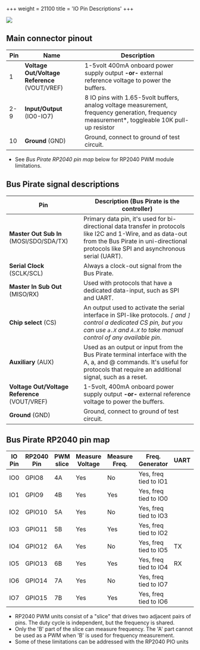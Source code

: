 +++
weight = 21100
title = 'IO Pin Descriptions'
+++

![](/images/docs/fw/bp5-promo-12.jpg)

## Main connector pinout
|Pin|Name      | Description|
|----|----------|------------|
|1| **Voltage Out/Voltage Reference** (VOUT/VREF)|1-5volt 400mA onboard power supply output **-or-** external reference voltage to power the buffers.|
|2-9|**Input/Output** (IO0-IO7)|8 IO pins with 1.65-5volt buffers, analog voltage measurement, frequency generation, frequency measurement*, toggleable 10K pull-up resistor |
|10|**Ground** (GND)|Ground, connect to ground of test circuit.|

- See *Bus Pirate RP2040 pin map* below for RP2040 PWM module limitations.

## Bus Pirate signal descriptions

| Pin | Description (Bus Pirate is the controller)|
|------------------------------|------------|
| **Master Out Sub In** (MOSI/SDO/SDA/TX) | Primary data pin, it's used for bi-directional data transfer in protocols like I2C and 1-Wire, and as data-out from the Bus Pirate in uni-directional protocols like SPI and asynchronous serial (UART). | 
| **Serial Clock** (SCLK/SCL)| Always a clock-out signal from the Bus Pirate.|
| **Master In Sub Out** (MISO/RX) | Used with protocols that have a dedicated data-input, such as SPI and UART.|
| **Chip select** (CS)           | An output used to activate the serial interface in SPI-like protocols. *```[``` and ```]``` control a dedicated CS pin, but you can use ```a.X``` and ```A.X``` to take manual control of any available pin*.|
| **Auxiliary** (AUX) | Used as an output or input from the Bus Pirate terminal interface with the A, a, and @ commands. It's useful for protocols that require an additional signal, such as a reset.   |
| **Voltage Out/Voltage Reference** (VOUT/VREF)|1-5volt, 400mA onboard power supply output **-or-** external reference voltage to power the buffers.|
|**Ground** (GND)|Ground, connect to ground of test circuit.|

## Bus Pirate RP2040 pin map

|IO Pin|RP2040 Pin|PWM slice| Measure Voltage| Measure Freq.|Freq. Generator|UART|I2C|SPI|LEDs|
|-|-|-|-|-|-|-|-|-|-|
|IO0|GPIO8|4A|Yes|No|Yes, freq tied to IO1 | |SDA| |SDO|
|IO1|GPIO9|4B|Yes|Yes|Yes, freq tied to IO0| |SCL| |SCL|
|IO2|GPIO10|5A|Yes|No|Yes, freq tied to IO3| | | | |
|IO3|GPIO11|5B|Yes|Yes|Yes, freq tied to IO2| | | | |
|IO4|GPIO12|6A|Yes|No|Yes, freq tied to IO5|TX| |SCLK| |
|IO5|GPIO13|6B|Yes|Yes|Yes, freq tied to IO4|RX| |MOSI| |
|IO6|GPIO14|7A|Yes|No|Yes, freq tied to IO7 | | |MISO| |
|IO7|GPIO15|7B|Yes|Yes|Yes, freq tied to IO6| | |CS| |

- RP2040 PWM units consist of a "slice" that drives two adjacent pairs of pins. The duty cycle is independent, but the frequency is shared.
- Only the 'B' part of the slice can measure frequency. The 'A' part cannot be used as a PWM when 'B' is used for frequency measurement.
- Some of these limitations can be addressed with the RP2040 PIO units